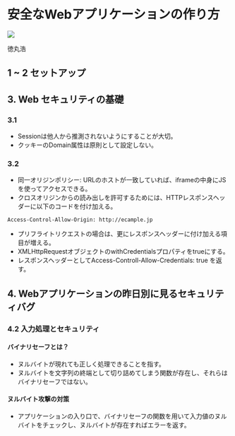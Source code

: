 # 安全なWebアプリケーションの作り方

![](https://images-fe.ssl-images-amazon.com/images/I/41WBMf7zcML.jpg)

徳丸浩

## 1 ~ 2 セットアップ

## 3. Web セキュリティの基礎

### 3.1

- Sessionは他人から推測されないようにすることが大切。
- クッキーのDomain属性は原則として設定しない。

### 3.2

- 同一オリジンポリシー: URLのホストが一致していれば、iframeの中身にJSを使ってアクセスできる。
- クロスオリジンからの読み出しを許可するためには、HTTPレスポンスヘッダーに以下のコードを付け加える。
```
Access-Control-Allow-Origin: http://ecample.jp
```
- プリフライトリクエストの場合は、更にレスポンスヘッダーに付け加える項目が増える。
- XMLHttpRequestオブジェクトのwithCredentialsプロパティをtrueにする。
- レスポンスヘッダーとしてAccess-Controll-Allow-Credentials: true を返す。

## 4. Webアプリケーションの昨日別に見るセキュリティバグ

### 4.2 入力処理とセキュリティ

#### バイナリセーフとは？
- ヌルバイトが現れても正しく処理できることを指す。
- ヌルバイトを文字列の終端として切り詰めてしまう関数が存在し、それらはバイナリセーフではない。

#### ヌルバイト攻撃の対策
- アプリケーションの入り口で、バイナリセーフの関数を用いて入力値のヌルバイトをチェックし、ヌルバイトが存在すればエラーを返す。


